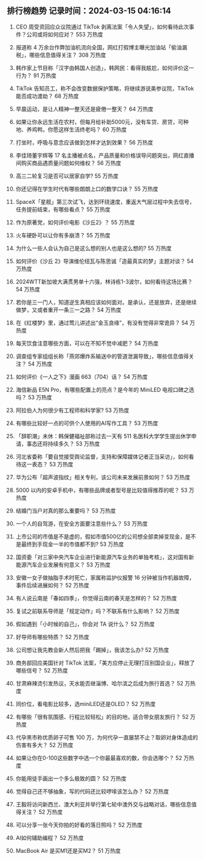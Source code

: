 
## 排行榜趋势 记录时间：2024-03-15 04:16:14
  
  1. CEO 周受资回应众议院通过 TikTok 剥离法案「令人失望」，如何看待此次事件？公司或将如何应对？ 553 万热度
    
  2. 报道称 4 万余台作弊加油机流向全国，网红打假博主曝光加油站「偷油漏税」，哪些信息值得关注？ 308 万热度
    
  3. 韩作家上节目称「汉字由韩国人创造」，韩网民：看得我尴尬，如何评价这一行为？ 91 万热度
    
  4. TikTok 告知员工，称不会改变数据保护策略，将继续游说美参议院，TikTok 能否成功渡劫？ 68 万热度
    
  5. 早晨运动，是让人精神一整天还是疲倦一整天？ 64 万热度
    
  6. 如果让你永远生活在农村，但每月给补助5000元，没有车贷、房贷，可种地、养鸡鸭，你愿这样生活终老吗？ 60 万热度
    
  7. 打坐时，呼吸与意念应该做到怎样才达到效果？ 56 万热度
    
  8. 李佳琦董宇辉等 17 名主播被点名，产品质量和价格误导问题突出，网红直播间购买商品遇质量问题如何维权？ 56 万热度
    
  9. 高三二轮复习是否可以居家自学? 55 万热度
    
  10. 你还记得在学生时代有哪些朗朗上口的数学口诀？ 55 万热度
    
  11. SpaceX「星舰」第三次试飞，达到环绕速度，重返大气层过程中失去信号，任务提前结束，有哪些看点？ 55 万热度
    
  12. 作为原著党，如何评价电影《沙丘2》？ 55 万热度
    
  13. 火车硬卧可以让你有多崩溃？ 55 万热度
    
  14. 为什么一些人会认为自己是这么想的别人也是这么想的? 55 万热度
    
  15. 如何评价《沙丘 2》导演维伦纽瓦与陈思诚「造最真实的梦」主题对谈？ 54 万热度
    
  16. 2024WTT新加坡大满贯男单十六强，林诗栋1-3波尔，如何看待这场比赛？ 54 万热度
    
  17. 若你是三一门人，知道逆生真相应该如何面对。是承认，还是放弃，还是继续做梦，又或者重开一条三一之路？ 54 万热度
    
  18. 在《红楼梦》里，通过莺儿讲述出“金玉良缘”，有没有觉得非常诡异？ 54 万热度
    
  19. 每天饮食注意哪些方面，可以在不知不觉中减肥？ 54 万热度
    
  20. 调查组专家组组长称「燕郊爆炸系输送中的管道泄漏导致」，哪些信息值得关注？ 54 万热度
    
  21. 如何评价《一人之下》漫画 663（704）话？ 54 万热度
    
  22. 海信新品 E5N Pro，有哪些配置上的亮点？是今年的 MiniLED 电视口碑之选吗？ 53 万热度
    
  23. 阿拉伯人为何很少有工程师和科学家? 53 万热度
    
  24. 有哪些比较好一点的可供个人使用的AI写作工具？ 53 万热度
    
  25. 「辞职潮」未休：韩保健福祉部称过去一天有 511 名医科大学学生提出休学申请，事态还将持续多久？ 53 万热度
    
  26. 河北省委称「要自觉接受舆论监督，支持和保障媒体记者正当采访」，如何看待这一表态？ 53 万热度
    
  27. 华为公布「超声波指纹」相关专利，该公司未来发展前景如何？ 53 万热度
    
  28. 5000 以内的安卓手机中，有哪些品牌或者型号是比较值得推荐的呢？ 53 万热度
    
  29. 结婚门当户对真的那么重要吗？ 53 万热度
    
  30. 一个人的自驾游，在安全方面要注意些什么？ 53 万热度
    
  31. 上市公司的市值是不是虚的，假如市值500亿的公司想全部卖掉变现金，是不是最终到手现金一半的市值都不到? 53 万热度
    
  32. 国资委「对三家中央汽车企业进行新能源汽车业务的单独考核」，这对国有新能源汽车企业发展有何意义？ 53 万热度
    
  33. 安徽一女子做抽脂手术时死亡，家属称监护仪报警 16 分钟被当作机器故障，事件后续进展如何？ 52 万热度
    
  34. 有人说云南是「春如四季」，你觉得云南的春天是怎样的？ 52 万热度
    
  35. 复试之前联系导师是「规定动作」吗？不联系有什么影响？ 52 万热度
    
  36. 假如遇到「小时候的自己」，你会对 TA 说什么？ 52 万热度
    
  37. 好导师有哪些特质？ 52 万热度
    
  38. 公司想让我先教会新人然后把我「踢掉」，我该怎么办? 52 万热度
    
  39. 商务部回应美国针对 TikTok 法案，「美方应停止无理打压别国企业」，释放了哪些信号？ 52 万热度
    
  40. 甘肃麻辣烫引发热议，天水能否继淄博、哈尔滨之后成为旅行首选？ 52 万热度
    
  41. 同价位，看电影比较多，选miniLED还是OLED？ 52 万热度
    
  42. 有哪些「很有氛围感、行程比较轻松」的目的地，适合带女朋友旅行？ 52 万热度
    
  43. 代孕黑市称优质卵子可售 100 万，为何代孕一直屡禁不止？取卵对身体造成的伤害有多大？ 52 万热度
    
  44. 如果让你在0-100这些数字中选一个你最最喜欢的数，你会选哪个？ 52 万热度
    
  45. 你能用徒手画出一个多么极致的圆？ 52 万热度
    
  46. 觉得自己还不够抽象，写的代码还比较啰嗦该怎么办？ 52 万热度
    
  47. 王毅将访问新西兰、澳大利亚并举行第七轮中澳外交与战略对话，哪些信息值得关注？ 52 万热度
    
  48. 可以分享一张今天你拍的好看的落日照吗？ 52 万热度
    
  49. AI如何辅助编程？ 52 万热度
    
  50. MacBook Air 是买M1还是买M2？ 51 万热度
    